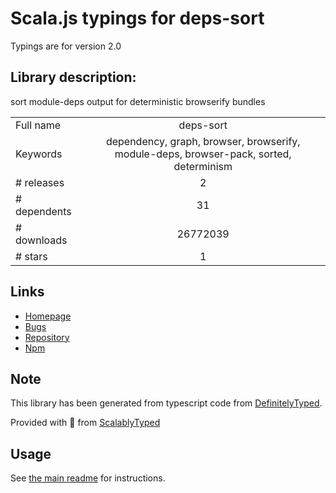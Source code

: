 
# Scala.js typings for deps-sort

Typings are for version 2.0

## Library description:
sort module-deps output for deterministic browserify bundles

|                    |                 |
| ------------------ | :-------------: |
| Full name          | deps-sort |
| Keywords           | dependency, graph, browser, browserify, module-deps, browser-pack, sorted, determinism |
| # releases         | 2 |
| # dependents       | 31 |
| # downloads        | 26772039 |
| # stars            | 1 |

## Links
- [Homepage](https://github.com/substack/deps-sort)
- [Bugs](https://github.com/substack/deps-sort/issues)
- [Repository](https://github.com/substack/deps-sort)
- [Npm](https://www.npmjs.com/package/deps-sort)
    


## Note
This library has been generated from typescript code from [DefinitelyTyped](https://definitelytyped.org).

Provided with :purple_heart: from [ScalablyTyped](https://github.com/oyvindberg/ScalablyTyped)

## Usage
See [the main readme](../../readme.md) for instructions.


